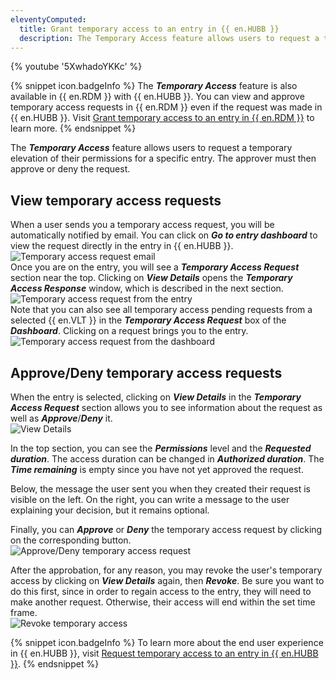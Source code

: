 ```yaml
---
eleventyComputed:
  title: Grant temporary access to an entry in {{ en.HUBB }}
  description: The Temporary Access feature allows users to request a temporary elevation of their permissions for a specific entry. The approver must then approve or deny the request.
---
```

{% youtube '5XwhadoYKKc' %}  

{% snippet icon.badgeInfo %} 
The ***Temporary Access*** feature is also available in {{ en.RDM }} with {{ en.HUBB }}. You can view and approve temporary access requests in {{ en.RDM }} even if the request was made in {{ en.HUBB }}. Visit [Grant temporary access to an entry in {{ en.RDM }}](/rdm/windows/user-interface/content-area/temporary-access/grant-temporary-access/) to learn more. 
{% endsnippet %}
 
The ***Temporary Access*** feature allows users to request a temporary elevation of their permissions for a specific entry. The approver must then approve or deny the request.  

## View temporary access requests 

When a user sends you a temporary access request, you will be automatically notified by email. You can click on ***Go to entry dashboard*** to view the request directly in the entry in {{ en.HUBB }}.  
![Temporary access request email](https://webdevolutions.azureedge.net/docs/en/hub/Hub2035.png)  
Once you are on the entry, you will see a ***Temporary Access Request*** section near the top. Clicking on ***View Details*** opens the ***Temporary Access Response*** window, which is described in the next section.  
![Temporary access request from the entry](https://webdevolutions.azureedge.net/docs/en/hub/Hub2037.png)  
Note that you can also see all temporary access pending requests from a selected {{ en.VLT }} in the ***Temporary Access Request*** box of the ***Dashboard***. Clicking on a request brings you to the entry.  
![Temporary access request from the dashboard](https://webdevolutions.azureedge.net/docs/en/hub/Hub2036.png)  

## Approve/Deny temporary access requests 

When the entry is selected, clicking on ***View Details*** in the ***Temporary Access Request*** section allows you to see information about the request as well as ***Approve***/***Deny*** it.  
![View Details](https://webdevolutions.azureedge.net/docs/en/hub/Hub2042.png)  

In the top section, you can see the ***Permissions*** level and the ***Requested duration***. The access duration can be changed in ***Authorized duration***. The ***Time remaining*** is empty since you have not yet approved the request.  

Below, the message the user sent you when they created their request is visible on the left. On the right, you can write a message to the user explaining your decision, but it remains optional.  

Finally, you can ***Approve*** or ***Deny*** the temporary access request by clicking on the corresponding button.  
![Approve/Deny temporary access request](https://webdevolutions.azureedge.net/docs/en/hub/Hub2045.png)  

After the approbation, for any reason, you may revoke the user's temporary access by clicking on ***View Details*** again, then ***Revoke***. Be sure you want to do this first, since in order to regain access to the entry, they will need to make another request. Otherwise, their access will end within the set time frame.  
![Revoke temporary access](https://webdevolutions.azureedge.net/docs/en/hub/Hub2041.png)  

{% snippet icon.badgeInfo %} 
To learn more about the end user experience in {{ en.HUBB }}, visit [Request temporary access to an entry in {{ en.HUBB }}](/hub/web-interface/hub-overview/temporary-access/request-temporary-access/). 
{% endsnippet %}
